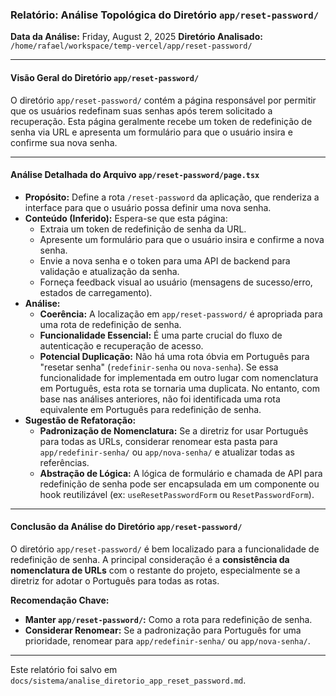 ### Relatório: Análise Topológica do Diretório `app/reset-password/`

**Data da Análise:** Friday, August 2, 2025
**Diretório Analisado:** `/home/rafael/workspace/temp-vercel/app/reset-password/`

---

#### **Visão Geral do Diretório `app/reset-password/`**

O diretório `app/reset-password/` contém a página responsável por permitir que os usuários redefinam suas senhas após terem solicitado a recuperação. Esta página geralmente recebe um token de redefinição de senha via URL e apresenta um formulário para que o usuário insira e confirme sua nova senha.

---

#### **Análise Detalhada do Arquivo `app/reset-password/page.tsx`**

*   **Propósito:** Define a rota `/reset-password` da aplicação, que renderiza a interface para que o usuário possa definir uma nova senha.
*   **Conteúdo (Inferido):** Espera-se que esta página:
    *   Extraia um token de redefinição de senha da URL.
    *   Apresente um formulário para que o usuário insira e confirme a nova senha.
    *   Envie a nova senha e o token para uma API de backend para validação e atualização da senha.
    *   Forneça feedback visual ao usuário (mensagens de sucesso/erro, estados de carregamento).
*   **Análise:**
    *   **Coerência:** A localização em `app/reset-password/` é apropriada para uma rota de redefinição de senha.
    *   **Funcionalidade Essencial:** É uma parte crucial do fluxo de autenticação e recuperação de acesso.
    *   **Potencial Duplicação:** Não há uma rota óbvia em Português para "resetar senha" (`redefinir-senha` ou `nova-senha`). Se essa funcionalidade for implementada em outro lugar com nomenclatura em Português, esta rota se tornaria uma duplicata. No entanto, com base nas análises anteriores, não foi identificada uma rota equivalente em Português para redefinição de senha.
*   **Sugestão de Refatoração:**
    *   **Padronização de Nomenclatura:** Se a diretriz for usar Português para todas as URLs, considerar renomear esta pasta para `app/redefinir-senha/` ou `app/nova-senha/` e atualizar todas as referências.
    *   **Abstração de Lógica:** A lógica de formulário e chamada de API para redefinição de senha pode ser encapsulada em um componente ou hook reutilizável (ex: `useResetPasswordForm` ou `ResetPasswordForm`).

---

#### **Conclusão da Análise do Diretório `app/reset-password/`**

O diretório `app/reset-password/` é bem localizado para a funcionalidade de redefinição de senha. A principal consideração é a **consistência da nomenclatura de URLs** com o restante do projeto, especialmente se a diretriz for adotar o Português para todas as rotas.

**Recomendação Chave:**

*   **Manter `app/reset-password/`:** Como a rota para redefinição de senha.
*   **Considerar Renomear:** Se a padronização para Português for uma prioridade, renomear para `app/redefinir-senha/` ou `app/nova-senha/`.

---

Este relatório foi salvo em `docs/sistema/analise_diretorio_app_reset_password.md`.
